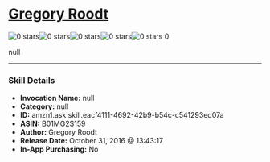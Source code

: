# [Gregory Roodt](http://alexa.amazon.com/#skills/amzn1.ask.skill.eacf4111-4692-42b9-b54c-c541293ed07a)
![0 stars](../../images/ic_star_border_black_18dp_1x.png)![0 stars](../../images/ic_star_border_black_18dp_1x.png)![0 stars](../../images/ic_star_border_black_18dp_1x.png)![0 stars](../../images/ic_star_border_black_18dp_1x.png)![0 stars](../../images/ic_star_border_black_18dp_1x.png) 0

null

***

### Skill Details

* **Invocation Name:** null
* **Category:** null
* **ID:** amzn1.ask.skill.eacf4111-4692-42b9-b54c-c541293ed07a
* **ASIN:** B01MG2S159
* **Author:** Gregory Roodt
* **Release Date:** October 31, 2016 @ 13:43:17
* **In-App Purchasing:** No

